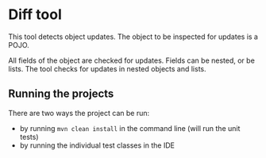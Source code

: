 # Diff tool

This tool detects object updates. The object to be inspected for updates is a POJO.

All fields of the object are checked for updates. Fields can be nested, or be lists. 
The tool checks for updates in nested objects and lists. 

## Running the projects

There are two ways the project can be run:
- by running `mvn clean install` in the command line (will run the unit tests)
- by running the individual test classes in the IDE


